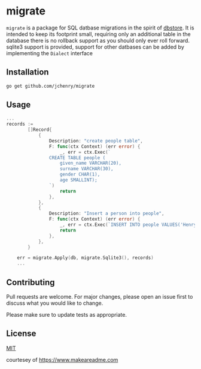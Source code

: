 # migrate

`migrate` is a package for SQL datbase migrations in the spirit of [dbstore](rsc.io/dbstore). It is intended to keep its footprint small, requiring only an additional table in the database there is no rollback support as you should only ever roll forward. sqlite3 support is provided, support for other datbases can be added by implementing the `Dialect` interface

## Installation

```bash
go get github.com/jchenry/migrate
```

## Usage

```go
...
records :=
		[]Record{
			{
				Description: "create people table",
				F: func(ctx Context) (err error) {
					_, err = ctx.Exec(`
				CREATE TABLE people (
					given_name VARCHAR(20),
					surname VARCHAR(30),
					gender CHAR(1),
					age SMALLINT);
				`)
					return
				},
			},
			{
				Description: "Insert a person into people",
				F: func(ctx Context) (err error) {
					_, err = ctx.Exec(`INSERT INTO people VALUES('Henry','Colin','M', 42)`)
					return
				},
			},
		}

	err = migrate.Apply(db, migrate.Sqlite3(), records)
    ...

```

## Contributing
Pull requests are welcome. For major changes, please open an issue first to discuss what you would like to change.

Please make sure to update tests as appropriate.

## License
[MIT](https://choosealicense.com/licenses/mit/)

courtesey of https://www.makeareadme.com
